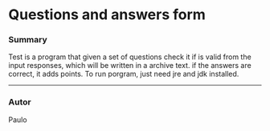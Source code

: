 # Questions and answers form #

### Summary ###

Test is a program that given a set of questions check it if is valid from the input responses, which will be written in a archive text. if the answers are correct, it adds points.
To run porgram, just need jre and jdk installed.
___

### Autor ###

Paulo